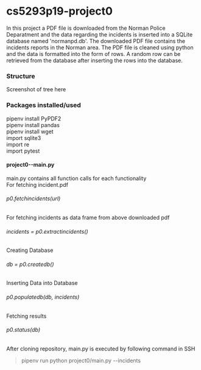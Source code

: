 # cs5293p19-project0
In this project a PDF file is downloaded from the Norman Police Deparatment and the data regarding the incidents is inserted into a SQLite database named 'normanpd.db'. The downloaded PDF file contains the incidents reports in the Norman area. The PDF file is cleaned using python and the data is formatted into the form of rows. A random row can be retrieved from the database after inserting the rows into the database.

### Structure
Screenshot of tree here

### Packages installed/used 
pipenv install PyPDF2 &nbsp; \
pipenv install pandas &nbsp; \
pipenv install wget &nbsp;\
import sqlite3 \
import re \
import pytest 
 

#### project0--main.py
main.py contains all function calls for each functionality \
For fetching incident.pdf
###### p0.fetchincidents(url) 
For fetching incidents as data frame from above downloaded pdf
###### incidents = p0.extractincidents() 
Creating Database 
###### db = p0.createdb() 
Inserting Data into Database
###### p0.populatedb(db, incidents) 
Fetching results
###### p0.status(db) 
After cloning repository, main.py is executed by following command in SSH 
> pipenv run python project0/main.py --incidents <url>
